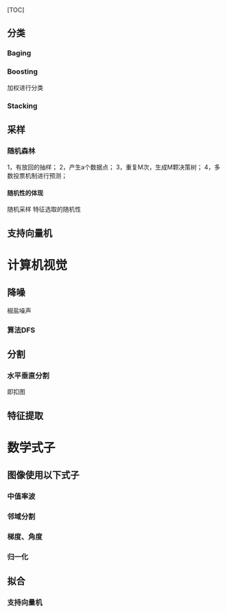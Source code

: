 [TOC]

## 分类
### Baging

### Boosting
加权进行分类

### Stacking

## 采样

### 随机森林
1，有放回的抽样；
2，产生a个数据点；
3，重复M次，生成M颗决策树；
4，多数投票机制进行预测；
#### 随机性的体现
随机采样
特征选取的随机性



## 支持向量机



# 计算机视觉



## 降噪

椒盐噪声



### 算法DFS



## 分割

### 水平垂直分割

即扣图



## 特征提取





# 数学式子

## 图像使用以下式子



### 中值率波



### 邻域分割



### 梯度、角度



### 归一化





## 拟合





### 支持向量机
